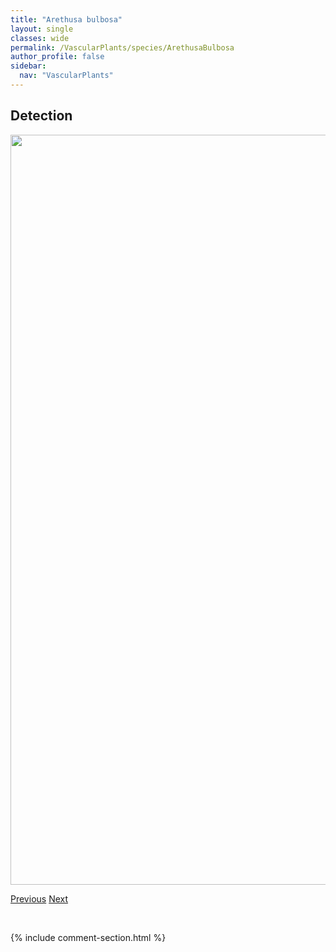 ```yaml
---
title: "Arethusa bulbosa"
layout: single
classes: wide
permalink: /VascularPlants/species/ArethusaBulbosa
author_profile: false
sidebar:
  nav: "VascularPlants"
---
```


<h2>Detection</h2>

<a href="https://drive.google.com/uc?export=view&id=1yD7UAUApnQbyLmKKgfSbfHNgACVjJ1SS">
<img src="https://drive.google.com/uc?export=view&id=1yD7UAUApnQbyLmKKgfSbfHNgACVjJ1SS" height = "1200" width = "800">
</a>


<a href="/DevelopmentWebsite/VascularPlants/species/ArctousRubra" class="pagination--pager" title="Arctous rubra">Previous</a> <a href="/DevelopmentWebsite/VascularPlants/species/Arnica" class="pagination--pager" title="Arnica">Next</a>

<p>&nbsp;</p>

{% include comment-section.html %}
